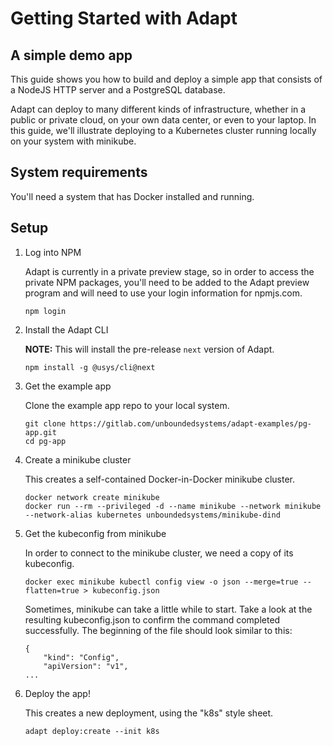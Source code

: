 # Getting Started with Adapt

## A simple demo app

This guide shows you how to build and deploy a simple app that consists of
a NodeJS HTTP server and a PostgreSQL database.

Adapt can deploy to many different kinds of infrastructure, whether in a
public or private cloud, on your own data center, or even to your laptop.
In this guide, we'll illustrate deploying to a Kubernetes cluster running
locally on your system with minikube.

## System requirements

You'll need a system that has Docker installed and running.

## Setup

1. Log into NPM

    Adapt is currently in a private preview stage, so in order to access
    the private NPM packages, you'll need to be added to the Adapt preview
    program and will need to use your login information for npmjs.com.
    ```
    npm login
    ```

1. Install the Adapt CLI

    **NOTE:** This will install the pre-release `next` version of Adapt.
    ```
    npm install -g @usys/cli@next
    ```

1. Get the example app

    Clone the example app repo to your local system.
    ```
    git clone https://gitlab.com/unboundedsystems/adapt-examples/pg-app.git
    cd pg-app
    ```

1. Create a minikube cluster

    This creates a self-contained Docker-in-Docker minikube cluster.
    ```
    docker network create minikube
    docker run --rm --privileged -d --name minikube --network minikube --network-alias kubernetes unboundedsystems/minikube-dind
    ```

1. Get the kubeconfig from minikube

    In order to connect to the minikube cluster, we need a copy of its
    kubeconfig.
    ```
    docker exec minikube kubectl config view -o json --merge=true --flatten=true > kubeconfig.json
    ```
    Sometimes, minikube can take a little while to start. Take a look at the
    resulting kubeconfig.json to confirm the command completed successfully.
    The beginning of the file should look similar to this:
    ```
    {
        "kind": "Config",
        "apiVersion": "v1",
    ...
    ```

1. Deploy the app!

    This creates a new deployment, using the "k8s" style sheet.
    ```
    adapt deploy:create --init k8s
    ```

